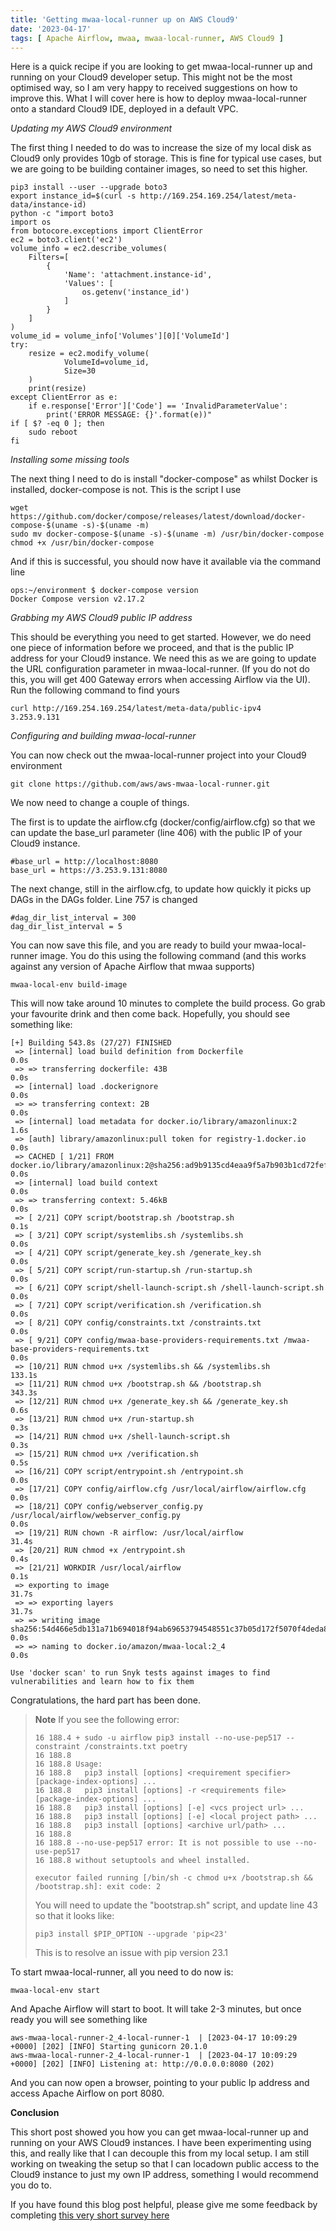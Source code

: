 ```yaml
---
title: 'Getting mwaa-local-runner up on AWS Cloud9'
date: '2023-04-17'
tags: [ Apache Airflow, mwaa, mwaa-local-runner, AWS Cloud9 ]
---
```


Here is a quick recipe if you are looking to get mwaa-local-runner up and running on your Cloud9 developer setup. This might not be the most optimised way, so I am very happy to received suggestions on how to improve this. What I will cover here is how to deploy mwaa-local-runner onto a standard Cloud9 IDE, deployed in a default VPC.

*Updating my AWS Cloud9 environment*

The first thing I needed to do was to increase the size of my local disk as Cloud9 only provides 10gb of storage. This is fine for typical use cases, but we are going to be building container images, so need to set this higher.

```
pip3 install --user --upgrade boto3
export instance_id=$(curl -s http://169.254.169.254/latest/meta-data/instance-id)
python -c "import boto3
import os
from botocore.exceptions import ClientError 
ec2 = boto3.client('ec2')
volume_info = ec2.describe_volumes(
    Filters=[
        {
            'Name': 'attachment.instance-id',
            'Values': [
                os.getenv('instance_id')
            ]
        }
    ]
)
volume_id = volume_info['Volumes'][0]['VolumeId']
try:
    resize = ec2.modify_volume(    
            VolumeId=volume_id,    
            Size=30
    )
    print(resize)
except ClientError as e:
    if e.response['Error']['Code'] == 'InvalidParameterValue':
        print('ERROR MESSAGE: {}'.format(e))"
if [ $? -eq 0 ]; then
    sudo reboot
fi
```
*Installing some missing tools*

The next thing I need to do is install "docker-compose" as whilst Docker is installed, docker-compose is not. This is the script I use

```
wget https://github.com/docker/compose/releases/latest/download/docker-compose-$(uname -s)-$(uname -m)
sudo mv docker-compose-$(uname -s)-$(uname -m) /usr/bin/docker-compose
chmod +x /usr/bin/docker-compose
```

And if this is successful, you should now have it available via the command line

```
ops:~/environment $ docker-compose version
Docker Compose version v2.17.2
```

*Grabbing my AWS Cloud9 public IP address*

This should be everything you need to get started. However, we do need one piece of information before we proceed, and that is the public IP address for your Cloud9 instance. We need this as we are going to update the URL configuration parameter in mwaa-local-runner. (If you do not do this, you will get 400 Gateway errors when accessing Airflow via the UI). Run the following command to find yours

```
curl http://169.254.169.254/latest/meta-data/public-ipv4
3.253.9.131
```

*Configuring and building mwaa-local-runner*

You can now check out the mwaa-local-runner project into your Cloud9 environment

```
git clone https://github.com/aws/aws-mwaa-local-runner.git
```

We now need to change a couple of things.

The first is to update the airflow.cfg (docker/config/airflow.cfg) so that we can update the base_url parameter (line 406) with the public IP of your Cloud9 instance.

```
#base_url = http://localhost:8080
base_url = https://3.253.9.131:8080
```

The next change, still in the airflow.cfg, to update how quickly it picks up DAGs in the DAGs folder. Line 757 is changed

```
#dag_dir_list_interval = 300
dag_dir_list_interval = 5

```

You can now save this file, and you are ready to build your mwaa-local-runner image. You do this using the following command (and this works against any version of Apache Airflow that mwaa supports)

```
mwaa-local-env build-image
```

This will now take around 10 minutes to complete the build process. Go grab your favourite drink and then come back. Hopefully, you should see something like:

```
[+] Building 543.8s (27/27) FINISHED                                                                                                                                                                           
 => [internal] load build definition from Dockerfile                                                                                                                                                      0.0s
 => => transferring dockerfile: 43B                                                                                                                                                                       0.0s
 => [internal] load .dockerignore                                                                                                                                                                         0.0s
 => => transferring context: 2B                                                                                                                                                                           0.0s
 => [internal] load metadata for docker.io/library/amazonlinux:2                                                                                                                                          1.6s
 => [auth] library/amazonlinux:pull token for registry-1.docker.io                                                                                                                                        0.0s
 => CACHED [ 1/21] FROM docker.io/library/amazonlinux:2@sha256:ad9b9135cd4eaa9f5a7b903b1cd72fef23027260c9aa84a743d090b64ce3609e                                                                           0.0s
 => [internal] load build context                                                                                                                                                                         0.0s
 => => transferring context: 5.46kB                                                                                                                                                                       0.0s
 => [ 2/21] COPY script/bootstrap.sh /bootstrap.sh                                                                                                                                                        0.1s
 => [ 3/21] COPY script/systemlibs.sh /systemlibs.sh                                                                                                                                                      0.0s
 => [ 4/21] COPY script/generate_key.sh /generate_key.sh                                                                                                                                                  0.0s
 => [ 5/21] COPY script/run-startup.sh /run-startup.sh                                                                                                                                                    0.0s
 => [ 6/21] COPY script/shell-launch-script.sh /shell-launch-script.sh                                                                                                                                    0.0s
 => [ 7/21] COPY script/verification.sh /verification.sh                                                                                                                                                  0.0s
 => [ 8/21] COPY config/constraints.txt /constraints.txt                                                                                                                                                  0.0s
 => [ 9/21] COPY config/mwaa-base-providers-requirements.txt /mwaa-base-providers-requirements.txt                                                                                                        0.0s
 => [10/21] RUN chmod u+x /systemlibs.sh && /systemlibs.sh                                                                                                                                              133.1s
 => [11/21] RUN chmod u+x /bootstrap.sh && /bootstrap.sh                                                                                                                                                343.3s 
 => [12/21] RUN chmod u+x /generate_key.sh && /generate_key.sh                                                                                                                                            0.6s 
 => [13/21] RUN chmod u+x /run-startup.sh                                                                                                                                                                 0.3s 
 => [14/21] RUN chmod u+x /shell-launch-script.sh                                                                                                                                                         0.3s 
 => [15/21] RUN chmod u+x /verification.sh                                                                                                                                                                0.5s 
 => [16/21] COPY script/entrypoint.sh /entrypoint.sh                                                                                                                                                      0.0s 
 => [17/21] COPY config/airflow.cfg /usr/local/airflow/airflow.cfg                                                                                                                                        0.0s 
 => [18/21] COPY config/webserver_config.py /usr/local/airflow/webserver_config.py                                                                                                                        0.0s
 => [19/21] RUN chown -R airflow: /usr/local/airflow                                                                                                                                                     31.4s
 => [20/21] RUN chmod +x /entrypoint.sh                                                                                                                                                                   0.4s
 => [21/21] WORKDIR /usr/local/airflow                                                                                                                                                                    0.1s
 => exporting to image                                                                                                                                                                                   31.7s
 => => exporting layers                                                                                                                                                                                  31.7s
 => => writing image sha256:54d466e5db131a71b694018f94ab69653794548551c37b05d172f5070f4deda8                                                                                                              0.0s
 => => naming to docker.io/amazon/mwaa-local:2_4                                                                                                                                                          0.0s

Use 'docker scan' to run Snyk tests against images to find vulnerabilities and learn how to fix them
```

Congratulations, the hard part has been done.


> **Note** If you see the following error: 
> ```
> 16 188.4 + sudo -u airflow pip3 install --no-use-pep517 --constraint /constraints.txt poetry
> 16 188.8 
> 16 188.8 Usage:   
> 16 188.8   pip3 install [options] <requirement specifier> [package-index-options] ...
> 16 188.8   pip3 install [options] -r <requirements file> [package-index-options] ...
> 16 188.8   pip3 install [options] [-e] <vcs project url> ...
> 16 188.8   pip3 install [options] [-e] <local project path> ...
> 16 188.8   pip3 install [options] <archive url/path> ...
> 16 188.8 
> 16 188.8 --no-use-pep517 error: It is not possible to use --no-use-pep517
> 16 188.8 without setuptools and wheel installed.
>
>executor failed running [/bin/sh -c chmod u+x /bootstrap.sh && /bootstrap.sh]: exit code: 2
>```
>
>You will need to update the "bootstrap.sh" script, and update line 43 so that it looks like:
>```
>pip3 install $PIP_OPTION --upgrade 'pip<23'
>```
>This is to resolve an issue with pip version 23.1
>

To start mwaa-local-runner, all you need to do now is:

```
mwaa-local-env start
```
And Apache Airflow will start to boot. It will take 2-3 minutes, but once ready you will see something like

```
aws-mwaa-local-runner-2_4-local-runner-1  | [2023-04-17 10:09:29 +0000] [202] [INFO] Starting gunicorn 20.1.0
aws-mwaa-local-runner-2_4-local-runner-1  | [2023-04-17 10:09:29 +0000] [202] [INFO] Listening at: http://0.0.0.0:8080 (202)
```
And you can now open a browser, pointing to your public Ip address and access Apache Airflow on port 8080.

**Conclusion**

This short post showed you how you can get mwaa-local-runner up and running on your AWS Cloud9 instances. I have been experimenting using this, and really like that I can decouple this from my local setup. I am still working on tweaking the setup so that I can locadown public access to the Cloud9 instance to just my own IP address, something I would recommend you do to. 

If you have found this blog post helpful, please give me some feedback by completing [this very short survey here](https://pulse.buildon.aws/survey/D4L9Y3II)


